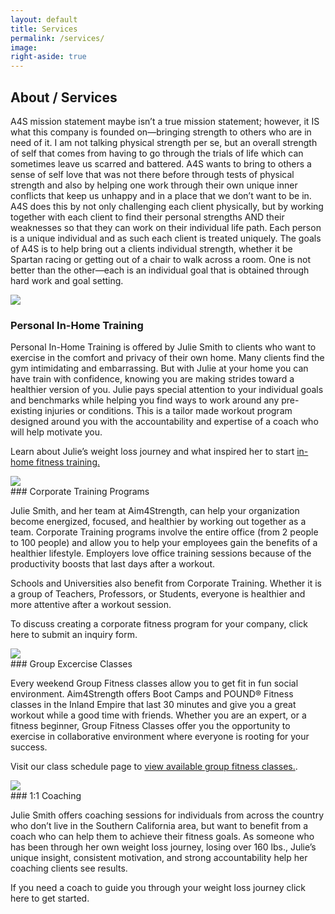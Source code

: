 ```yaml
---
layout: default
title: Services
permalink: /services/
image:
right-aside: true
---
```

## About / Services

A4S mission statement maybe isn’t a true mission statement; however, it IS what this company is founded on—bringing strength to others who are in need of it.  I am not talking physical strength per se, but an overall strength of self that comes from having to go through the trials of life which can sometimes leave us  scarred and battered.   A4S wants to bring to others a sense of self love that was not there before through tests of physical strength and also by helping one work through their own unique inner conflicts that keep us unhappy and in a place that we don’t want to be in.  A4S does this by not only challenging each client physically, but by working together with each client to find their  personal strengths AND their weaknesses so that they can work on their individual life path. Each person is a unique individual and as such each client is treated uniquely.  The goals of A4S is to help bring out a clients individual strength, whether it be Spartan racing or getting out of a chair to walk across a room.  One is not better than the other—each is an individual goal that is obtained through hard work and goal setting.


<div class="uk-text-center">
<img src="https://res.cloudinary.com/aim4strength/image/upload/v1514574379/service-icon-personal-in-home.png">
</div>

### Personal In-Home Training

Personal In-Home Training is offered by Julie Smith to clients who want to exercise in the comfort and privacy of their own home. Many clients find the gym intimidating and embarrassing. But with Julie at your home you can have train with confidence, knowing you are making strides toward a healthier version of you. Julie pays special attention to your individual goals and benchmarks while helping you find ways to work around any pre-existing injuries or conditions. This is a tailor made workout program designed around you with the accountability and expertise of a coach who will help motivate you.

Learn about Julie’s weight loss journey and what inspired her to start [in-home fitness training.](/meet-julie/)

<div class="uk-text-center">
<img src="https://res.cloudinary.com/aim4strength/image/upload/v1514574379/service-icon-corporate.png">
</div>
### Corporate Training Programs

Julie Smith, and her team at Aim4Strength, can help your organization become energized, focused, and healthier by working out together as a team. Corporate Training programs involve the entire office (from 2 people to 100 people) and allow you to help your employees gain the benefits of a healthier lifestyle. Employers love office training sessions because of the productivity boosts that last days after a workout.

Schools and Universities also benefit from Corporate Training. Whether it is a group of Teachers, Professors, or Students, everyone is healthier and more attentive after a workout session.

To discuss creating a corporate fitness program for your company, click here to submit an inquiry form.

<div class="uk-text-center">
<img src="https://res.cloudinary.com/aim4strength/image/upload/v1514574379/service-icon-group.png">
</div>
### Group Excercise Classes

Every weekend Group Fitness classes allow you to get fit in fun social environment. Aim4Strength offers Boot Camps and POUND® Fitness classes in the Inland Empire that last 30 minutes and give you a great workout while a good time with friends. Whether you are an expert, or a fitness beginner, Group Fitness Classes offer you the opportunity to exercise in collaborative environment where everyone is rooting for your success.

Visit our class schedule page to [view available group fitness classes.](/class-schedule/).

<div class="uk-text-center">
<img src="https://res.cloudinary.com/aim4strength/image/upload/v1514574378/service-icon-coaching.png">
</div>
### 1:1 Coaching

Julie Smith offers coaching sessions for individuals from across the country who don’t live in the Southern California area, but want to benefit from a coach who can help them to achieve their fitness goals. As someone who has been through her own weight loss journey, losing over 160 lbs., Julie’s unique insight, consistent motivation, and strong accountability help her coaching clients see results.

If you need a coach to guide you through your weight loss journey click here to get started.
